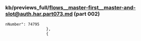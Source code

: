 ### kb/previews_full/flows__master-first__master-and-slot@auth.har.part073.md (part 002)

```md
nNumber": 74795
                  },
                  {
           
```

```
